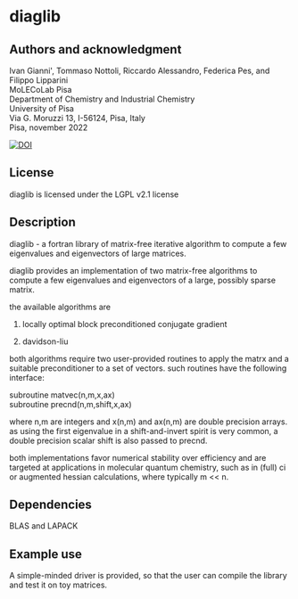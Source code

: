 # diaglib

## Authors and acknowledgment  
Ivan Gianni', Tommaso Nottoli, Riccardo Alessandro, Federica Pes, and Filippo Lipparini  
MoLECoLab Pisa  
Department of Chemistry and Industrial Chemistry  
University of Pisa  
Via G. Moruzzi 13, I-56124, Pisa, Italy  
Pisa, november 2022

[![DOI](https://zenodo.org/badge/DOI/10.5281/zenodo.7680658.svg)](https://doi.org/10.5281/zenodo.7680658)

## License
diaglib is licensed under the LGPL v2.1 license

## Description
diaglib - a fortran library of matrix-free iterative algorithm to
compute a few eigenvalues and eigenvectors of large matrices.

diaglib provides an implementation of two matrix-free algorithms to
compute a few eigenvalues and eigenvectors of a large, possibly sparse
matrix.

the available algorithms are

1) locally optimal block preconditioned conjugate gradient 

2) davidson-liu

both algorithms require two user-provided routines to apply the matrx
and a suitable preconditioner to a set of vectors.
such routines have the following interface:

  subroutine matvec(n,m,x,ax)  
  subroutine precnd(n,m,shift,x,ax)

where n,m are integers and x(n,m) and ax(n,m) are double precision
arrays.
as using the first eigenvalue in a shift-and-invert spirit is very 
common, a double precision scalar shift is also passed to precnd.

both implementations favor numerical stability over efficiency and are
targeted at applications in molecular quantum chemistry, such as in
(full) ci or augmented hessian calculations, where typically m << n.

## Dependencies
BLAS and LAPACK

## Example use
A simple-minded driver is provided, so that the user can compile the
library and test it on toy matrices.


